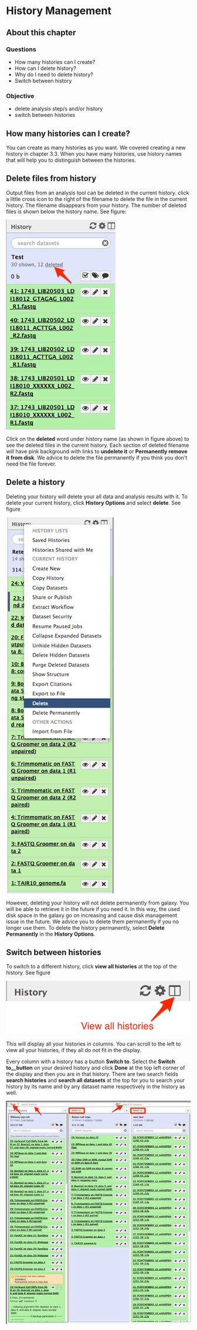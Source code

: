 # History Management

## About this chapter

### Questions
* How many histories can I create?
* How can I delete history?
* Why do I need to delete history?
* Switch between history

### Objective
* delete analysis step/s and/or history
* switch between histories


## How many histories can I create?

You can create as many histories as you want. We covered creating a new history in chapter 3.3. When you have many histories, use history names that will help you to distinguish between the histories.

## Delete files from history

Output files from an analysis tool can be deleted in the current history. click a little cross icon to the right of the filename to delete the file in the current history. The filename disappears from your history. The number of deleted files is shown below the history name. See figure:

![](images/numbers_deleted.png)

Click on the __deleted__ word under history name (as shown in figure above) to see the deleted files in the current history. Each section of deleted filename will have pink background with links to __undelete it__ or __Permanently remove it from disk__. We advice to delete the file permanently if you think you don't need the file forever.



## Delete a history

Deleting your history will delete your all data and analysis results with it. To delete your current history, click __History Options__ and select __delete__. See figure

![](images/delete_history.png)

However, deleting your history will not delete permanently from galaxy. You will be able to retrieve it in the future if you need it. In this way, the used disk space in the galaxy go on increasing and cause disk management issue in the future. We advice you to delete them permanently if you no longer use them. To delete the history permanently, select __Delete Permanently__ in the __History Options__.

## Switch between histories

To switch to a different history, click __view all histories__ at the top of the history. See figure

![](images/view_all_histories.png)

This will display all your histories in columns. You can scroll to the left to view all your histories, if they all do not fit in the display.

Every column with a history has a button __Switch to__. Select the __Switch to__button__ on your desired history and click __Done__ at the top left corner of the display and then you are in that history. There are two search fields __search histories__ and __search all datasets__ at the top for you to search your history by its name and by any dataset name respectively in the history as well.

![](images/switch_history.png)



